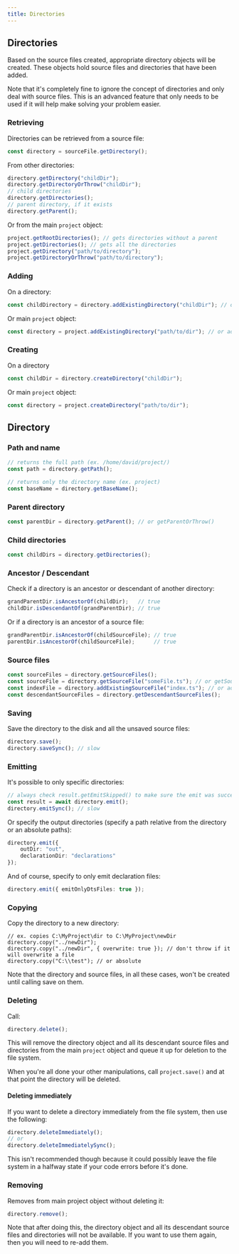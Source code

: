 ```yaml
---
title: Directories
---
```


## Directories

Based on the source files created, appropriate directory objects will be created. These objects hold source files and directories that have been added.

Note that it's completely fine to ignore the concept of directories and only deal with source files. This is an advanced feature that
only needs to be used if it will help make solving your problem easier.

### Retrieving

Directories can be retrieved from a source file:

```ts
const directory = sourceFile.getDirectory();
```

From other directories:

```ts
directory.getDirectory("childDir");
directory.getDirectoryOrThrow("childDir");
// child directories
directory.getDirectories();
// parent directory, if it exists
directory.getParent();
```

Or from the main `project` object:

```ts
project.getRootDirectories(); // gets directories without a parent
project.getDirectories(); // gets all the directories
project.getDirectory("path/to/directory");
project.getDirectoryOrThrow("path/to/directory");
```

### Adding

On a directory:

```ts
const childDirectory = directory.addExistingDirectory("childDir"); // or addExistingDirectoryIfExists
```

Or main `project` object:

```ts
const directory = project.addExistingDirectory("path/to/dir"); // or addExistingDirectoryIfExists
```

### Creating

On a directory

```ts
const childDir = directory.createDirectory("childDir");
```

Or main `project` object:

```ts
const directory = project.createDirectory("path/to/dir");
```

## Directory

### Path and name

```ts
// returns the full path (ex. /home/david/project/)
const path = directory.getPath();

// returns only the directory name (ex. project)
const baseName = directory.getBaseName();
```

### Parent directory

```ts
const parentDir = directory.getParent(); // or getParentOrThrow()
```

### Child directories

```ts
const childDirs = directory.getDirectories();
```

### Ancestor / Descendant

Check if a directory is an ancestor or descendant of another directory:

```ts setup: let grandParentDir: Directory, childDir: Directory;
grandParentDir.isAncestorOf(childDir);   // true
childDir.isDescendantOf(grandParentDir); // true
```

Or if a directory is an ancestor of a source file:

```ts setup: let grandParentDir: Directory, parentDir: Directory, childSourceFile: SourceFile;
grandParentDir.isAncestorOf(childSourceFile); // true
parentDir.isAncestorOf(childSourceFile);      // true
```

### Source files

```ts
const sourceFiles = directory.getSourceFiles();
const sourceFile = directory.getSourceFile("someFile.ts"); // or getSourceFileOrThrow
const indexFile = directory.addExistingSourceFile("index.ts"); // or addExistingSourceFileIfExists
const descendantSourceFiles = directory.getDescendantSourceFiles();
```

### Saving

Save the directory to the disk and all the unsaved source files:

```ts
directory.save();
directory.saveSync(); // slow
```

### Emitting

It's possible to only specific directories:

```ts
// always check result.getEmitSkipped() to make sure the emit was successful
const result = await directory.emit();
directory.emitSync(); // slow
```

Or specify the output directories (specify a path relative from the directory or an absolute paths):

```ts
directory.emit({
    outDir: "out",
    declarationDir: "declarations"
});
```

And of course, specify to only emit declaration files:

```ts
directory.emit({ emitOnlyDtsFiles: true });
```

### Copying

Copy the directory to a new directory:

```
// ex. copies C:\MyProject\dir to C:\MyProject\newDir
directory.copy("../newDir");
directory.copy("../newDir", { overwrite: true }); // don't throw if it will overwrite a file
directory.copy("C:\\test"); // or absolute
```

Note that the directory and source files, in all these cases, won't be created until calling save on them.

### Deleting

Call:

```ts
directory.delete();
```

This will remove the directory object and all its descendant source files and directories from the main `project` object and queue it up for deletion to the file system.

When you're all done your other manipulations, call `project.save()` and at that point the directory will be deleted.

#### Deleting immediately

If you want to delete a directory immediately from the file system, then use the following:

```ts
directory.deleteImmediately();
// or
directory.deleteImmediatelySync();
```

This isn't recommended though because it could possibly leave the file system in a halfway state if your code errors before it's done.

### Removing

Removes from main project object without deleting it:

```ts
directory.remove();
```

Note that after doing this, the directory object and all its descendant source files and directories will not be available. If you want to use them again,
then you will need to re-add them.
